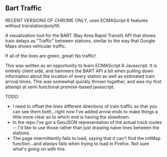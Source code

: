 Bart Traffic
------------

RECENT VERSIONS OF CHROME ONLY, uses ECMAScript 6 features without translation/polyfill.

A visualization tool for the BART (Bay Area Rapid Transit) API that shows train delays as "Traffic" between stations,
similar to the way that Google Maps shows vehicular traffic.

If all of the lines are green, great! No traffic!

This was written as an opportunity to learn ECMAScript 6 Javascript. It is entirely client side, and hammers the BART 
API a bit when pulling down information about the location of every station as well as estimated train arrival times.
This was somewhat quickly thrown together, and was my first attempt at semi functional promise-based javascript.

TODO:
* I need to offset the lines different directions of train traffic so that you can see them both...right now I've added
 arrow ends to make things a little more clear as to which end is having the slowdown.
* In the repo I've got a GeoJSON representation of the actual track routes -- I'd like to use those rather than just
drawing naive lines between the stations.
* The page intermittently fails to load, saying that it can't find the initMap function...and *always* fails when trying
to load in Firefox. Not sure what's going on with this.
